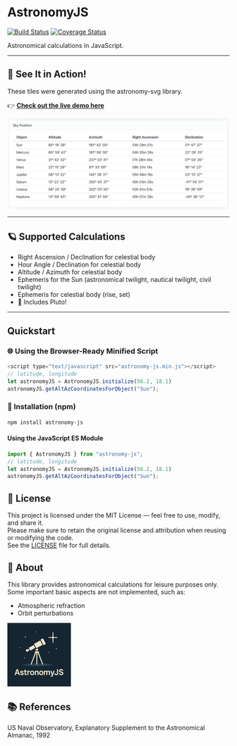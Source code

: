 AstronomyJS
===========

[![Build Status](https://travis-ci.org/alexandreribeiro/astronomy.js.svg?branch=master)](https://travis-ci.org/alexandreribeiro/astronomy.js)
[![Coverage Status](https://coveralls.io/repos/github/alexandreribeiro/astronomy.js/badge.svg?branch=master&service=github)](https://coveralls.io/github/alexandreribeiro/astronomy.js?branch=master)

Astronomical calculations in JavaScript.

---
## 🚀 See It in Action!
These tiles were generated using the astronomy-svg library.

👉 [**Check out the live demo here**](https://alexandreribeiro.github.io/astronomy-js/demo/)

[![View Demo](images/demo.png)](https://alexandreribeiro.github.io/astronomy-js/demo/)

---

## 🪐 Supported Calculations

- Right Ascension / Declination for celestial body
- Hour Angle / Declination for celestial body
- Altitude / Azimuth for celestial body
- Ephemeris for the Sun (astronomical twilight, nautical twilight, civil twilight)
- Ephemeris for celestial body (rise, set)
- 🔭 Includes Pluto!

---

## Quickstart

### 🌐 Using the Browser-Ready Minified Script

```javascript
<script type="text/javascript" src="astronomy-js.min.js"></script>
// latitude, longitude
let astronomyJS = AstronomyJS.initialize(56.2, 18.1)
astronomyJS.getAltAzCoordinatesForObject("Sun");
```

### 🌟 Installation (npm)

```bash
npm install astronomy-js
```

#### Using the JavaScript ES Module
```javascript
import { AstronomyJS } from "astronomy-js";
// latitude, longitude
let astronomyJS = AstronomyJS.initialize(56.2, 18.1)
astronomyJS.getAltAzCoordinatesForObject("Sun");
```

## 📄 License

This project is licensed under the MIT License — feel free to use, modify, and share it.  
Please make sure to retain the original license and attribution when reusing or modifying the code.  
See the [LICENSE](./LICENSE) file for full details.

## 🌌 About

This library provides astronomical calculations for leisure purposes only.
Some important basic aspects are not implemented, such as:
- Atmospheric refraction
- Orbit perturbations

 
![View Demo](images/icon.png)

## 📚 References
US Naval Observatory, Explanatory Supplement to the Astronomical Almanac, 1992
